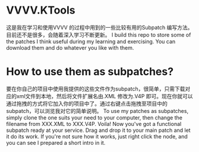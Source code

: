 # VVVV.KTools
 这是我在学习和使用VVVV 的过程中用到的一些比较有用的Subpatch 编写方法。目前还不是很多，会随着深入学习不断更新。
 I build this repo to store some of the patches I think useful during my learning and exercising. You can download them and do whatever you like with them.
# How to use them as subpatches?
 要在你自己的项目中使用我提供的这些文件作为subpatch，很简单，只需下载对应的xml文件到本地，然后将文件扩展名由.XML 修改为.V4P 即可。现在你就可以通过拖拽的方式将它加入你的项目中了。通过右键点击拖拽至项目中的subpatch，可以浏览我对它的简单说明。
 To use my patches as subpatches, simply clone the one suits your need to your computer, then change the filename from XXX.XML to XXX.V4P. Voila! Now you've got a functional subpatch ready at your service. Drag and drop it to your main patch and let it do its work. If you're not sure how it works, just right click the node, and you can see I prepared a short intro in it.
